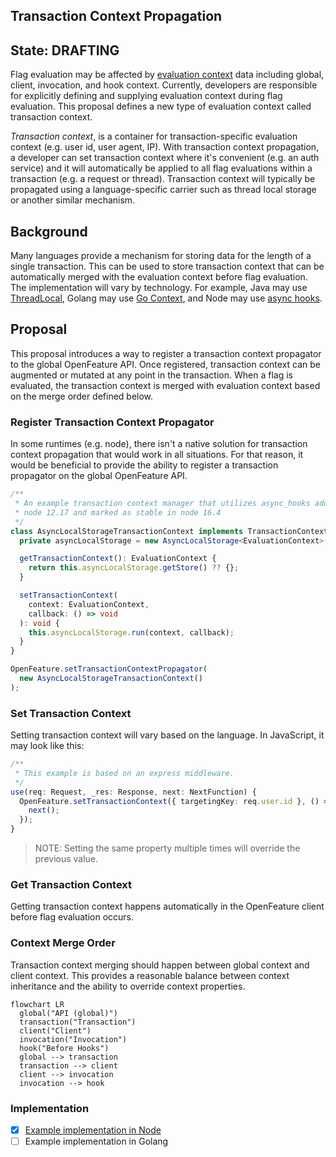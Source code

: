 ## Transaction Context Propagation

## State: DRAFTING

Flag evaluation may be affected by [evaluation context](https://docs.openfeature.dev/docs/specification/sections/evaluation-context) data including global, client, invocation, and hook context.
Currently, developers are responsible for explicitly defining and supplying evaluation context during flag evaluation.
This proposal defines a new type of evaluation context called transaction context.

_Transaction context_, is a container for transaction-specific evaluation context (e.g. user id, user agent, IP).
With transaction context propagation, a developer can set transaction context where it's convenient (e.g. an auth service) and it will automatically be applied to all flag evaluations within a transaction (e.g. a request or thread). Transaction context will typically be propagated using a language-specific carrier such as thread local storage or another similar mechanism.

## Background

Many languages provide a mechanism for storing data for the length of a single transaction. This can be used to store transaction context that can be automatically merged with the evaluation context before flag evaluation. The implementation will vary by technology. For example, Java may use [ThreadLocal][thread-local], Golang may use [Go Context][go-context], and Node may use [async hooks][async-hooks].

## Proposal

This proposal introduces a way to register a transaction context propagator to the global OpenFeature API. Once registered, transaction context can be augmented or mutated at any point in the transaction. When a flag is evaluated, the transaction context is merged with evaluation context based on the merge order defined below.

### Register Transaction Context Propagator

In some runtimes (e.g. node), there isn't a native solution for transaction context propagation that would work in all situations. For that reason, it would be beneficial to provide the ability to register a transaction propagator on the global OpenFeature API.

```typescript
/**
 * An example transaction context manager that utilizes async_hooks added in
 * node 12.17 and marked as stable in node 16.4
 */
class AsyncLocalStorageTransactionContext implements TransactionContextManager {
  private asyncLocalStorage = new AsyncLocalStorage<EvaluationContext>();

  getTransactionContext(): EvaluationContext {
    return this.asyncLocalStorage.getStore() ?? {};
  }

  setTransactionContext(
    context: EvaluationContext,
    callback: () => void
  ): void {
    this.asyncLocalStorage.run(context, callback);
  }
}

OpenFeature.setTransactionContextPropagator(
  new AsyncLocalStorageTransactionContext()
);
```

### Set Transaction Context

Setting transaction context will vary based on the language. In JavaScript, it may look like this:

```typescript
/**
 * This example is based on an express middleware.
 */
use(req: Request, _res: Response, next: NextFunction) {
  OpenFeature.setTransactionContext({ targetingKey: req.user.id }, () => {
    next();
  });
}
```

> NOTE: Setting the same property multiple times will override the previous value.

### Get Transaction Context

Getting transaction context happens automatically in the OpenFeature client before flag evaluation occurs.

### Context Merge Order

Transaction context merging should happen between global context and client context. This provides a reasonable balance between context inheritance and the ability to override context properties.

```mermaid
flowchart LR
  global("API (global)")
  transaction("Transaction")
  client("Client")
  invocation("Invocation")
  hook("Before Hooks")
  global --> transaction
  transaction --> client
  client --> invocation
  invocation --> hook
```

### Implementation

- [X] [Example implementation in Node](https://github.com/open-feature/js-sdk/pull/212)
- [ ] Example implementation in Golang

[thread-local]: https://docs.oracle.com/javase/8/docs/api/java/lang/ThreadLocal.html
[go-context]: https://pkg.go.dev/context
[async-hooks]: https://nodejs.org/api/async_hooks.html
